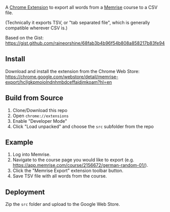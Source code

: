 A [Chrome Extension](https://chrome.google.com/webstore/detail/memrise-export/hcllgkpmoiolndnhmbdceffaidjmkoam?hl=en) to export all words from a [Memrise](https://memrise.com) course to a CSV file.

(Technically it exports TSV, or "tab separated file", which is generally compatible wherever CSV is.)

Based on the Gist: https://gist.github.com/raineorshine/68fab3b4b96f54b808a858217b83fe94

## Install

Download and install the extension from the Chrome Web Store:
https://chrome.google.com/webstore/detail/memrise-export/hcllgkpmoiolndnhmbdceffaidjmkoam?hl=en

## Build from Source

1. Clone/Download this repo
1. Open `chrome://extensions`
1. Enable "Developer Mode"
1. Click "Load unpacked" and choose the `src` subfolder from the repo

## Example

1. Log into Memrise.
2. Navigate to the course page you would like to export (e.g. https://app.memrise.com/course/2156672/german-random-01/).
3. Click the "Memrise Export" extension toolbar button.
4. Save TSV file with all words from the course.

## Deployment

Zip the `src` folder and upload to the Google Web Store.
